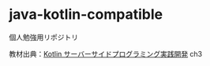 # java-kotlin-compatible

個人勉強用リポジトリ

教材出典：[Kotlin サーバーサイドプログラミング実践開発](https://gihyo.jp/book/2021/978-4-297-11859-4) ch3
